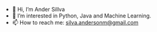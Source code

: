 - 👋 Hi, I’m Ander Sillva
- 👀 I’m interested in Python, Java and Machine Learning.
- 📫 How to reach me: silva.andersonm@gmail.com

<!---
silvaandersonm/silvaandersonm is a ✨ special ✨ repository because its `README.md` (this file) appears on your GitHub profile.
You can click the Preview link to take a look at your changes.
--->
